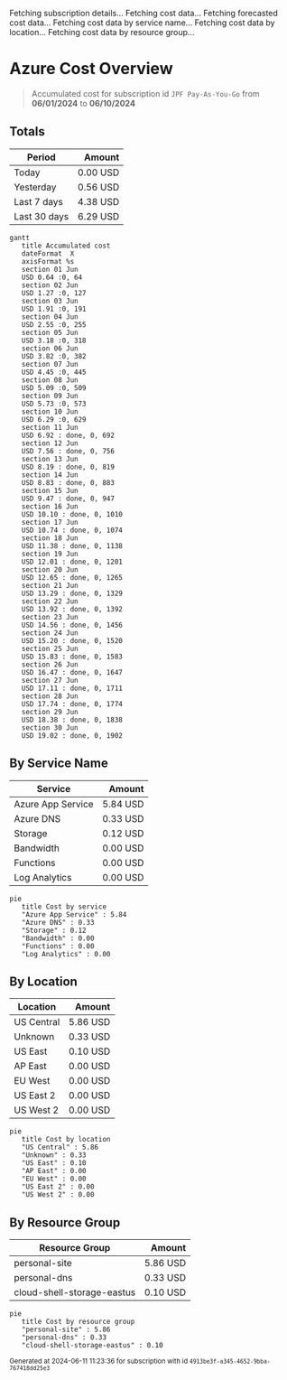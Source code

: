 Fetching subscription details...
Fetching cost data...
Fetching forecasted cost data...
Fetching cost data by service name...
Fetching cost data by location...
Fetching cost data by resource group...
# Azure Cost Overview

> Accumulated cost for subscription id `JPF Pay-As-You-Go` from **06/01/2024** to **06/10/2024**

## Totals

|Period|Amount|
|---|---:|
|Today|0.00 USD|
|Yesterday|0.56 USD|
|Last 7 days|4.38 USD|
|Last 30 days|6.29 USD|

```mermaid
gantt
   title Accumulated cost
   dateFormat  X
   axisFormat %s
   section 01 Jun
   USD 0.64 :0, 64
   section 02 Jun
   USD 1.27 :0, 127
   section 03 Jun
   USD 1.91 :0, 191
   section 04 Jun
   USD 2.55 :0, 255
   section 05 Jun
   USD 3.18 :0, 318
   section 06 Jun
   USD 3.82 :0, 382
   section 07 Jun
   USD 4.45 :0, 445
   section 08 Jun
   USD 5.09 :0, 509
   section 09 Jun
   USD 5.73 :0, 573
   section 10 Jun
   USD 6.29 :0, 629
   section 11 Jun
   USD 6.92 : done, 0, 692
   section 12 Jun
   USD 7.56 : done, 0, 756
   section 13 Jun
   USD 8.19 : done, 0, 819
   section 14 Jun
   USD 8.83 : done, 0, 883
   section 15 Jun
   USD 9.47 : done, 0, 947
   section 16 Jun
   USD 10.10 : done, 0, 1010
   section 17 Jun
   USD 10.74 : done, 0, 1074
   section 18 Jun
   USD 11.38 : done, 0, 1138
   section 19 Jun
   USD 12.01 : done, 0, 1201
   section 20 Jun
   USD 12.65 : done, 0, 1265
   section 21 Jun
   USD 13.29 : done, 0, 1329
   section 22 Jun
   USD 13.92 : done, 0, 1392
   section 23 Jun
   USD 14.56 : done, 0, 1456
   section 24 Jun
   USD 15.20 : done, 0, 1520
   section 25 Jun
   USD 15.83 : done, 0, 1583
   section 26 Jun
   USD 16.47 : done, 0, 1647
   section 27 Jun
   USD 17.11 : done, 0, 1711
   section 28 Jun
   USD 17.74 : done, 0, 1774
   section 29 Jun
   USD 18.38 : done, 0, 1838
   section 30 Jun
   USD 19.02 : done, 0, 1902
```

## By Service Name

|Service|Amount|
|---|---:|
|Azure App Service|5.84 USD|
|Azure DNS|0.33 USD|
|Storage|0.12 USD|
|Bandwidth|0.00 USD|
|Functions|0.00 USD|
|Log Analytics|0.00 USD|

```mermaid
pie
   title Cost by service
   "Azure App Service" : 5.84
   "Azure DNS" : 0.33
   "Storage" : 0.12
   "Bandwidth" : 0.00
   "Functions" : 0.00
   "Log Analytics" : 0.00
```

## By Location

|Location|Amount|
|---|---:|
|US Central|5.86 USD|
|Unknown|0.33 USD|
|US East|0.10 USD|
|AP East|0.00 USD|
|EU West|0.00 USD|
|US East 2|0.00 USD|
|US West 2|0.00 USD|

```mermaid
pie
   title Cost by location
   "US Central" : 5.86
   "Unknown" : 0.33
   "US East" : 0.10
   "AP East" : 0.00
   "EU West" : 0.00
   "US East 2" : 0.00
   "US West 2" : 0.00
```

## By Resource Group

|Resource Group|Amount|
|---|---:|
|personal-site|5.86 USD|
|personal-dns|0.33 USD|
|cloud-shell-storage-eastus|0.10 USD|

```mermaid
pie
   title Cost by resource group
   "personal-site" : 5.86
   "personal-dns" : 0.33
   "cloud-shell-storage-eastus" : 0.10
```

<sup>Generated at 2024-06-11 11:23:36 for subscription with id `4913be3f-a345-4652-9bba-767418dd25e3`</sup>
